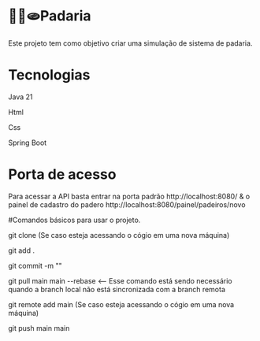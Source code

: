 # 🥐🥖🫓Padaria
Este projeto tem como objetivo criar uma simulação de sistema de padaria.

# Tecnologias
Java 21

Html

Css

Spring Boot

# Porta de acesso

Para acessar a API basta entrar na porta padrão http://localhost:8080/ & o painel de cadastro do padero http://localhost:8080/painel/padeiros/novo

#Comandos básicos para usar o projeto.

git clone (Se caso esteja acessando o cógio em uma nova máquina)

git add .

git commit -m ""

git pull main main --rebase   <-- Esse comando está sendo necessário quando a branch local não está sincronizada com a branch remota

git remote add main (Se caso esteja acessando o cógio em uma nova máquina)

git push main main
